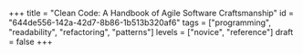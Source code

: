 +++
title = "Clean Code: A Handbook of Agile Software Craftsmanship"
id = "644de556-142a-42d7-8b86-1b513b320af6"
tags = ["programming", "readability", "refactoring", "patterns"]
levels = ["novice", "reference"]
draft = false
+++
